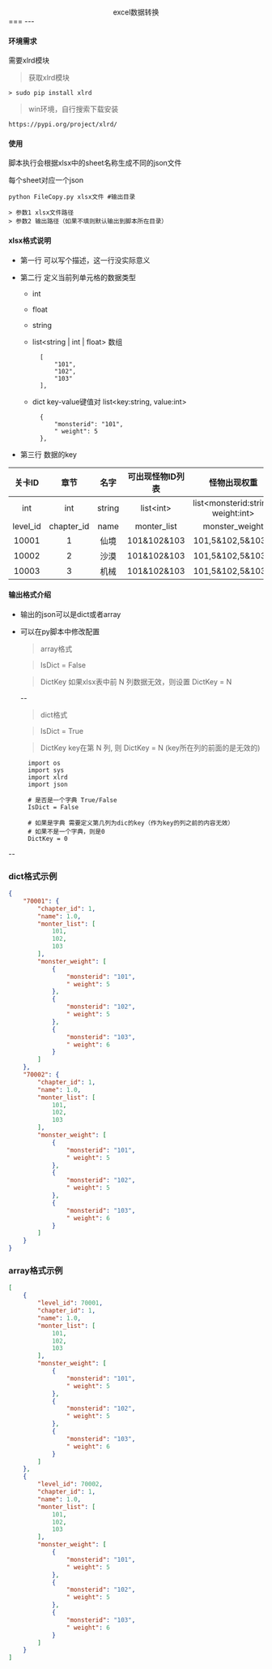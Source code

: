 <center>excel数据转换</center >
===
---

#### 环境需求
需要xlrd模块

> 获取xlrd模块
		
	> sudo pip install xlrd
			
> win环境，自行搜索下载安装
	
	https://pypi.org/project/xlrd/
	
#### 使用
脚本执行会根据xlsx中的sheet名称生成不同的json文件

每个sheet对应一个json

	python FileCopy.py xlsx文件 #输出目录
	
	> 参数1 xlsx文件路径
	> 参数2 输出路径（如果不填则默认输出到脚本所在目录）

#### xlsx格式说明

* 第一行 可以写个描述，这一行没实际意义
* 第二行 定义当前列单元格的数据类型
	
	* int
	* float
	* string
	* list<string | int | float> 数组

			[
            	"101",
            	"102",
            	"103"
        	],
		
	* dict key-value键值对 list<key:string, value:int>

            {
                "monsterid": "101",
                " weight": 5
            },
	
* 第三行 数据的key

关卡ID | 章节 | 名字 | 可出现怪物ID列表 | 怪物出现权重
:-: | :-: | :-: | :-: | :-:
int   |int| string| list\<int> | list\<monsterid:string, weight:int>
level_id| chapter_id | name | monter_list | monster_weight 
10001 | 1 | 仙境 | 101&102&103 | 101,5&102,5&103,6
10002 | 2 | 沙漠 | 101&102&103 | 101,5&102,5&103,6
10003 | 3 | 机械 | 101&102&103 | 101,5&102,5&103,6

#### 输出格式介绍
* 输出的json可以是dict或者array
* 可以在py脚本中修改配置

	> array格式
	
	> IsDict = False
	
	> DictKey 如果xlsx表中前 N 列数据无效，则设置 DictKey = N
	
	--

	>  dict格式
	
	>  IsDict = True
	
	>  DictKey key在第 N 列, 则 DictKey = N   (key所在列的前面的是无效的)
	
		import os
		import sys
		import xlrd
		import json
		
		# 是否是一个字典 True/False
		IsDict = False
		
		# 如果是字典 需要定义第几列为dic的key（作为key的列之前的内容无效）
		# 如果不是一个字典，则是0
		DictKey = 0

--
### dict格式示例
~~~json
{
    "70001": {
        "chapter_id": 1,
        "name": 1.0,
        "monter_list": [
            101,
            102,
            103
        ],
        "monster_weight": [
            {
                "monsterid": "101",
                " weight": 5
            },
            {
                "monsterid": "102",
                " weight": 5
            },
            {
                "monsterid": "103",
                " weight": 6
            }
        ]
    },
    "70002": {
        "chapter_id": 1,
        "name": 1.0,
        "monter_list": [
            101,
            102,
            103
        ],
        "monster_weight": [
            {
                "monsterid": "101",
                " weight": 5
            },
            {
                "monsterid": "102",
                " weight": 5
            },
            {
                "monsterid": "103",
                " weight": 6
            }
        ]
    }
}
~~~

### array格式示例
	
~~~json
[
    {
        "level_id": 70001,
        "chapter_id": 1,
        "name": 1.0,
        "monter_list": [
            101,
            102,
            103
        ],
        "monster_weight": [
            {
                "monsterid": "101",
                " weight": 5
            },
            {
                "monsterid": "102",
                " weight": 5
            },
            {
                "monsterid": "103",
                " weight": 6
            }
        ]
    },
    {
        "level_id": 70002,
        "chapter_id": 1,
        "name": 1.0,
        "monter_list": [
            101,
            102,
            103
        ],
        "monster_weight": [
            {
                "monsterid": "101",
                " weight": 5
            },
            {
                "monsterid": "102",
                " weight": 5
            },
            {
                "monsterid": "103",
                " weight": 6
            }
        ]
    }
]
~~~
 
 


